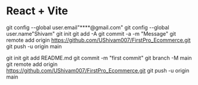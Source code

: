 # React + Vite
git config --global user.email"****@gmail.com"
git config --global user.name"Shivam"
git init
git add -A
git commit -a -m "Message"
git remote add origin https://github.com/UShivam007/FirstPro_Ecommerce.git
git push -u origin main


git init
git add README.md
git commit -m "first commit"
git branch -M main
git remote add origin https://github.com/UShivam007/FirstPro_Ecommerce.git
git push -u origin main